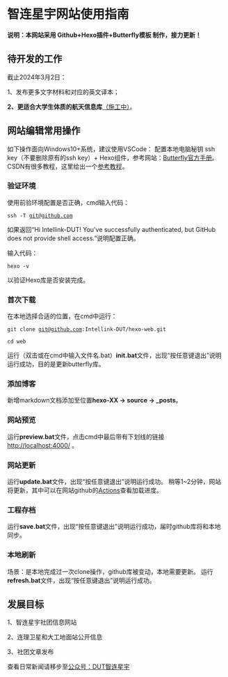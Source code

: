 # 智连星宇网站使用指南

**说明：本网站采用 Github+Hexo插件+Butterfly模板 制作，接力更新！**

## 待开发的工作

截止2024年3月2日：

1、发布更多文字材料和对应的英文译本；

**2、更适合大学生体质的航天信息库**[（施工中）](https://docs.qq.com/sheet/DWW5XdEJJQWp0Y25I?u=263eec4d9b3b455ead3256cb6ef56eea&tab=BB08J2)。

## 网站编辑常用操作

如下操作面向Windows10+系统，建议使用VSCode：
配置本地电脑秘钥 ssh key（不要删除原有的ssh key）+ Hexo组件，参考网站：[Butterfly官方手册](https://butterfly.js.org/posts/21cfbf15/)。CSDN有很多教程，这里给出一个[参考教程](https://blog.csdn.net/qq_62928039/article/details/130248518?ops_request_misc=%257B%2522request%255Fid%2522%253A%2522170847522416800185840868%2522%252C%2522scm%2522%253A%252220140713.130102334.pc%255Fall.%2522%257D&request_id=170847522416800185840868&biz_id=0&utm_medium=distribute.pc_search_result.none-task-blog-2~all~first_rank_ecpm_v1~rank_v31_ecpm-2-130248518-null-null.142^v99^control&utm_term=github%20hexo%E6%90%AD%E5%BB%BA%E5%8D%9A%E5%AE%A2%20%E6%96%87%E4%BB%B6%E5%9C%A8%E4%B8%80%E4%B8%AAgithub%E5%BA%93%E4%B8%AD&spm=1018.2226.3001.4187)。

### 验证环境

使用前验环境配置是否正确，cmd输入代码：

<code>ssh -T git@github.com</code>

如果返回“Hi Intellink-DUT! You've successfully authenticated, but GitHub does not provide shell access.”说明配置正确。

输入代码：

<code>hexo -v</code>

以验证Hexo库是否安装完成。

### 首次下载

在本地选择合适的位置，在cmd中运行：

<code>git clone git@github.com:Intellink-DUT/hexo-web.git</code>

<code>cd web</code>

运行（双击或在cmd中输入文件名.bat）**init.bat**文件，出现“按任意键退出”说明运行成功，目的是更新butterfly库。

### 添加博客

新增markdown文档添加至位置**hexo-XX -> source -> _posts**。

### 网站预览

运行**preview.bat**文件，点击cmd中最后带有下划线的链接 [http://localhost:4000/](http://localhost:4000/) 。

### 网站更新

运行**update.bat**文件，出现“按任意键退出”说明运行成功。
稍等1~2分钟，网站将更新，其中可以在网站github的[Actions](https://github.com/Intellink-DUT/Intellink-DUT.github.io/actions)查看加载进度。

### 工程存档

运行**save.bat**文件，出现“按任意键退出”说明运行成功，届时github库将和本地同步。

### 本地刷新

场景：是本地完成过一次clone操作，github库被变动，本地需要更新。
运行**refresh.bat**文件，出现“按任意键退出”说明运行成功。

## 发展目标

1、智连星宇社团信息网站

2、连理卫星和大工地面站公开信息

3、社团文章发布

查看日常新闻请移步至[公众号：DUT智连星宇](https://mp.weixin.qq.com/s/GUo7YxDKrFFdbD2NR1gHhw)
